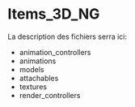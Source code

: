 # Items_3D_NG

La description des fichiers serra ici:


- animation_controllers
- animations
- models
- attachables
- textures
- render_controllers
